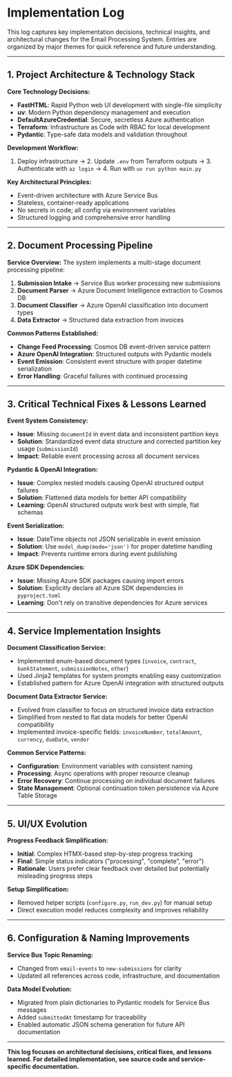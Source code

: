 # Implementation Log

This log captures key implementation decisions, technical insights, and architectural changes for the Email Processing System. Entries are organized by major themes for quick reference and future understanding.

---

## 1. Project Architecture & Technology Stack

**Core Technology Decisions:**
- **FastHTML**: Rapid Python web UI development with single-file simplicity
- **uv**: Modern Python dependency management and execution
- **DefaultAzureCredential**: Secure, secretless Azure authentication
- **Terraform**: Infrastructure as Code with RBAC for local development
- **Pydantic**: Type-safe data models and validation throughout

**Development Workflow:**
1. Deploy infrastructure → 2. Update `.env` from Terraform outputs → 3. Authenticate with `az login` → 4. Run with `uv run python main.py`

**Key Architectural Principles:**
- Event-driven architecture with Azure Service Bus
- Stateless, container-ready applications
- No secrets in code; all config via environment variables
- Structured logging and comprehensive error handling

---

## 2. Document Processing Pipeline

**Service Overview:**
The system implements a multi-stage document processing pipeline:

1. **Submission Intake** → Service Bus worker processing new submissions
2. **Document Parser** → Azure Document Intelligence extraction to Cosmos DB
3. **Document Classifier** → Azure OpenAI classification into document types
4. **Data Extractor** → Structured data extraction from invoices

**Common Patterns Established:**
- **Change Feed Processing**: Cosmos DB event-driven service pattern
- **Azure OpenAI Integration**: Structured outputs with Pydantic models
- **Event Emission**: Consistent event structure with proper datetime serialization
- **Error Handling**: Graceful failures with continued processing

---

## 3. Critical Technical Fixes & Lessons Learned

**Event System Consistency:**
- **Issue**: Missing `documentId` in event data and inconsistent partition keys
- **Solution**: Standardized event data structure and corrected partition key usage (`submissionId`)
- **Impact**: Reliable event processing across all document services

**Pydantic & OpenAI Integration:**
- **Issue**: Complex nested models causing OpenAI structured output failures
- **Solution**: Flattened data models for better API compatibility
- **Learning**: OpenAI structured outputs work best with simple, flat schemas

**Event Serialization:**
- **Issue**: DateTime objects not JSON serializable in event emission
- **Solution**: Use `model_dump(mode='json')` for proper datetime handling
- **Impact**: Prevents runtime errors during event publishing

**Azure SDK Dependencies:**
- **Issue**: Missing Azure SDK packages causing import errors
- **Solution**: Explicitly declare all Azure SDK dependencies in `pyproject.toml`
- **Learning**: Don't rely on transitive dependencies for Azure services

---

## 4. Service Implementation Insights

**Document Classification Service:**
- Implemented enum-based document types (`invoice`, `contract`, `bankStatement`, `submissionNotes`, `other`)
- Used Jinja2 templates for system prompts enabling easy customization
- Established pattern for Azure OpenAI integration with structured outputs

**Document Data Extractor Service:**
- Evolved from classifier to focus on structured invoice data extraction
- Simplified from nested to flat data models for better OpenAI compatibility
- Implemented invoice-specific fields: `invoiceNumber`, `totalAmount`, `currency`, `dueDate`, `vendor`

**Common Service Patterns:**
- **Configuration**: Environment variables with consistent naming
- **Processing**: Async operations with proper resource cleanup
- **Error Recovery**: Continue processing on individual document failures
- **State Management**: Optional continuation token persistence via Azure Table Storage

---

## 5. UI/UX Evolution

**Progress Feedback Simplification:**
- **Initial**: Complex HTMX-based step-by-step progress tracking
- **Final**: Simple status indicators ("processing", "complete", "error")
- **Rationale**: Users prefer clear feedback over detailed but potentially misleading progress steps

**Setup Simplification:**
- Removed helper scripts (`configure.py`, `run_dev.py`) for manual setup
- Direct execution model reduces complexity and improves reliability

---

## 6. Configuration & Naming Improvements

**Service Bus Topic Renaming:**
- Changed from `email-events` to `new-submissions` for clarity
- Updated all references across code, infrastructure, and documentation

**Data Model Evolution:**
- Migrated from plain dictionaries to Pydantic models for Service Bus messages
- Added `submittedAt` timestamp for traceability
- Enabled automatic JSON schema generation for future API documentation

---

**This log focuses on architectural decisions, critical fixes, and lessons learned. For detailed implementation, see source code and service-specific documentation.**
